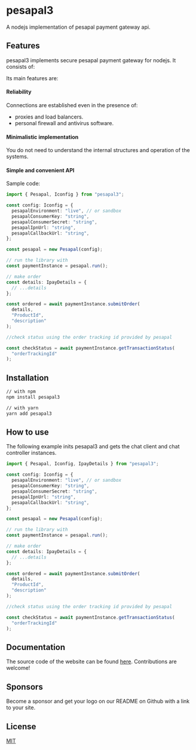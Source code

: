 # pesapal3

A nodejs implementation of pesapal payment gateway api.

## Features

pesapal3 implements secure pesapal payment gateway for nodejs. It consists of:

Its main features are:

#### Reliability

Connections are established even in the presence of:

- proxies and load balancers.
- personal firewall and antivirus software.

#### Minimalistic implementation

You do not need to understand the internal structures and operation of the systems.

#### Simple and convenient API

Sample code:

```ts
import { Pesapal, Iconfig } from "pesapal3";

const config: Iconfig = {
  pesapalEnvironment: "live", // or sandbox
  pesapalConsumerKey: "string",
  pesapalConsumerSecret: "string",
  pesapalIpnUrl: "string",
  pesapalCallbackUrl: "string",
};

const pesapal = new Pesapal(config);

// run the library with
const paymentInstance = pesapal.run();

// make order
const details: IpayDetails = {
  // ...details
};

const ordered = await paymentInstance.submitOrder(
  details,
  "ProductId",
  "description"
);

//check status using the order tracking id provided by pesapal

const checkStatus = await paymentInstance.getTransactionStatus(
  "orderTrackingId"
);
```

## Installation

```bash
// with npm
npm install pesapal3

// with yarn
yarn add pesapal3
```

## How to use

The following example inits pesapal3 and gets the chat client and chat controller instances.

```ts
import { Pesapal, Iconfig, IpayDetails } from "pesapal3";

const config: Iconfig = {
  pesapalEnvironment: "live", // or sandbox
  pesapalConsumerKey: "string",
  pesapalConsumerSecret: "string",
  pesapalIpnUrl: "string",
  pesapalCallbackUrl: "string",
};

const pesapal = new Pesapal(config);

// run the library with
const paymentInstance = pesapal.run();

// make order
const details: IpayDetails = {
  // ...details
};

const ordered = await paymentInstance.submitOrder(
  details,
  "ProductId",
  "description"
);

//check status using the order tracking id provided by pesapal

const checkStatus = await paymentInstance.getTransactionStatus(
  "orderTrackingId"
);
```

## Documentation

The source code of the website can be found [here](https://github.com/BrianPollar/pesapal3). Contributions are welcome!

## Sponsors

Become a sponsor and get your logo on our README on Github with a link to your site.

## License

[MIT](LICENSE)
